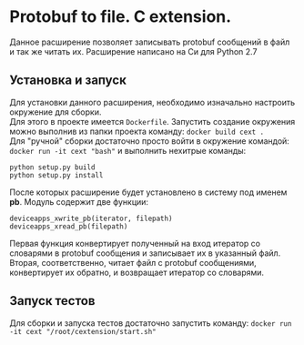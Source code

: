 # Protobuf to file. C extension.
Данное расширение позволяет записывать protobuf сообщений в файл и так же читать их.
Расширение написано на Си для Python 2.7

## Установка и запуск
Для установки данного расширения, необходимо изначально настроить окружение для сборки.<br>
Для этого в проекте имеется `Dockerfile`.
Запустить создание окружения можно выполнив из папки проекта команду:
```docker build cext .```<br>
Для "ручной" сборки достаточно просто войти в окружение командой:
```docker run -it cext "bash"```
и выполнить нехитрые команды:
```
python setup.py build
python setup.py install
```
После которых расширение будет установлено в систему под именем **pb**.
Модуль содержит две функции:
```
deviceapps_xwrite_pb(iterator, filepath)
deviceapps_xread_pb(filepath)
```

Первая функция конвертирует полученный на вход итератор со словарями в protobuf сообщения и записывает их в указанный файл.
Вторая, соответственно, читает файл с protobuf сообщениями, конвертирует их обратно, и возвращает итератор со словарями.

## Запуск тестов
Для сборки и запуска тестов достаточно запустить команду:
```docker run -it cext "/root/cextension/start.sh"```
